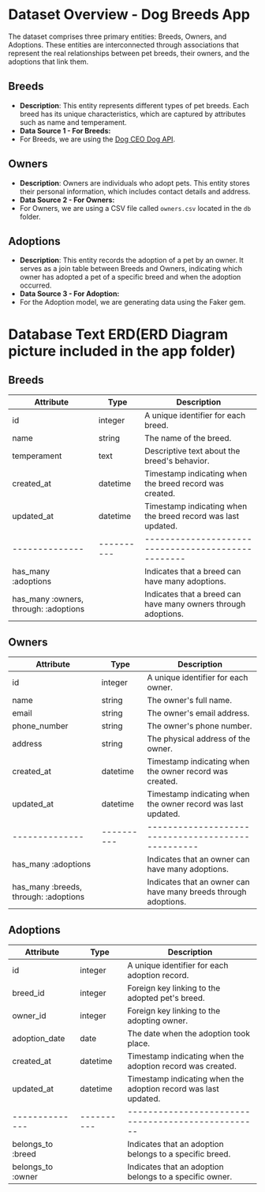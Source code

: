 # Dataset Overview - Dog Breeds App

The dataset comprises three primary entities: Breeds, Owners, and Adoptions. These entities are interconnected through associations that represent the real relationships between pet breeds, their owners, and the adoptions that link them.

## Breeds

- **Description**: This entity represents different types of pet breeds. Each breed has its unique characteristics, which are captured by attributes such as name and temperament.
- **Data Source 1 - For Breeds:**
- For Breeds, we are using the [Dog CEO Dog API](https://dog.ceo/dog-api/).

## Owners

- **Description**: Owners are individuals who adopt pets. This entity stores their personal information, which includes contact details and address.
- **Data Source 2 - For Owners:**
- For Owners, we are using a CSV file called `owners.csv` located in the `db` folder.

## Adoptions

- **Description**: This entity records the adoption of a pet by an owner. It serves as a join table between Breeds and Owners, indicating which owner has adopted a pet of a specific breed and when the adoption occurred.
- **Data Source 3 - For Adoption:**
- For the Adoption model, we are generating data using the Faker gem.

# Database Text ERD(ERD Diagram picture included in the app folder)

## Breeds

| Attribute                             | Type       | Description                                                    |
| ------------------------------------- | ---------- | -------------------------------------------------------------- |
| id                                    | integer    | A unique identifier for each breed.                            |
| name                                  | string     | The name of the breed.                                         |
| temperament                           | text       | Descriptive text about the breed's behavior.                   |
| created_at                            | datetime   | Timestamp indicating when the breed record was created.        |
| updated_at                            | datetime   | Timestamp indicating when the breed record was last updated.   |
| --------------                        | ---------- | --------------------------------------------------             |
| has_many :adoptions                   |            | Indicates that a breed can have many adoptions.                |
| has_many :owners, through: :adoptions |            | Indicates that a breed can have many owners through adoptions. |

## Owners

| Attribute                             | Type       | Description                                                     |
| ------------------------------------- | ---------- | --------------------------------------------------------------- |
| id                                    | integer    | A unique identifier for each owner.                             |
| name                                  | string     | The owner's full name.                                          |
| email                                 | string     | The owner's email address.                                      |
| phone_number                          | string     | The owner's phone number.                                       |
| address                               | string     | The physical address of the owner.                              |
| created_at                            | datetime   | Timestamp indicating when the owner record was created.         |
| updated_at                            | datetime   | Timestamp indicating when the owner record was last updated.    |
| --------------                        | ---------- | --------------------------------------------------              |
| has_many :adoptions                   |            | Indicates that an owner can have many adoptions.                |
| has_many :breeds, through: :adoptions |            | Indicates that an owner can have many breeds through adoptions. |

## Adoptions

| Attribute         | Type       | Description                                                     |
| ----------------- | ---------- | --------------------------------------------------------------- |
| id                | integer    | A unique identifier for each adoption record.                   |
| breed_id          | integer    | Foreign key linking to the adopted pet's breed.                 |
| owner_id          | integer    | Foreign key linking to the adopting owner.                      |
| adoption_date     | date       | The date when the adoption took place.                          |
| created_at        | datetime   | Timestamp indicating when the adoption record was created.      |
| updated_at        | datetime   | Timestamp indicating when the adoption record was last updated. |
| --------------    | ---------- | --------------------------------------------------              |
| belongs_to :breed |            | Indicates that an adoption belongs to a specific breed.         |
| belongs_to :owner |            | Indicates that an adoption belongs to a specific owner.         |
